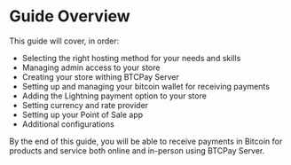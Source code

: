 # Guide Overview

This guide will cover, in order:&#x20;

* Selecting the right hosting method for your needs and skills
* Managing admin access to your store
* Creating your store withing BTCPay Server
* Setting up and managing your bitcoin wallet for receiving payments
* Adding the Lightning payment option to your store
* Setting currency and rate provider
* Setting up your Point of Sale app
* Additional configurations

By the end of this guide, you will be able to receive payments in Bitcoin for products and service both online and in-person using BTCPay Server.&#x20;
